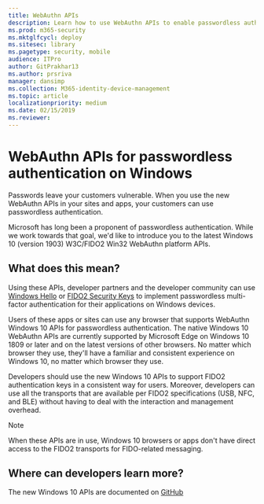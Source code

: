 ```yaml
---
title: WebAuthn APIs 
description: Learn how to use WebAuthn APIs to enable passwordless authentication for your sites and apps.
ms.prod: m365-security
ms.mktglfcycl: deploy
ms.sitesec: library
ms.pagetype: security, mobile
audience: ITPro
author: GitPrakhar13
ms.author: prsriva
manager: dansimp
ms.collection: M365-identity-device-management
ms.topic: article
localizationpriority: medium
ms.date: 02/15/2019
ms.reviewer: 
---
```

# WebAuthn APIs for passwordless authentication on Windows

Passwords leave your customers vulnerable. When you use the new WebAuthn APIs in your sites and apps, your customers can use passwordless authentication.

Microsoft has long been a proponent of passwordless authentication. While we work towards that goal, we'd like to introduce you to the latest Windows 10 (version 1903) W3C/FIDO2 Win32 WebAuthn platform APIs. 

## What does this mean?

Using these APIs, developer partners and the developer community can use [Windows Hello](./index.yml) or [FIDO2 Security Keys](./microsoft-compatible-security-key.md) to implement passwordless multi-factor authentication for their applications on Windows devices.

Users of these apps or sites can use any browser that supports WebAuthn Windows 10 APIs for passwordless authentication. The native Windows 10 WebAuthn APIs are currently supported by Microsoft Edge on Windows 10 1809 or later and on the latest versions of other browsers. No matter which browser they use, they'll have a familiar and consistent experience on Windows 10, no matter which browser they use.

Developers should use the new Windows 10 APIs to support FIDO2 authentication keys in a consistent way for users. Moreover, developers can use all the transports that are available per FIDO2 specifications (USB, NFC, and BLE) without having to deal with the interaction and management overhead.

> [!NOTE]  
> When these APIs are in use, Windows 10 browsers or apps don't have direct access to the FIDO2 transports for FIDO-related messaging.

## Where can developers learn more?

The new Windows 10 APIs are documented on [GitHub](https://github.com/Microsoft/webauthn)
